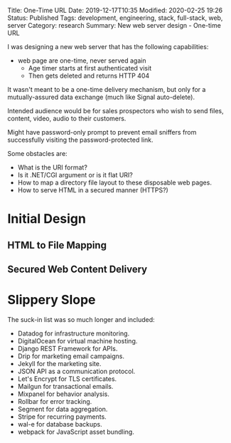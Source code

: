 Title: One-Time URL
Date: 2019-12-17T10:35
Modified: 2020-02-25 19:26
Status: Published
Tags: development, engineering, stack, full-stack, web, server
Category: research
Summary: New web server design - One-time URL

I was designing a new web server that has the following capabilities:

* web page are one-time, never served again
    * Age timer starts at first authenticated visit
    * Then gets deleted and returns HTTP 404

It wasn't meant to be a one-time delivery mechanism, but only for
a mutually-assured data exchange (much like Signal auto-delete).

Intended audience would be for sales prospectors who wish to send files, content, video, audio to their customers.

Might have password-only prompt to prevent email sniffers from successfully visiting the password-protected link.

Some obstacles are:

* What is the URI format?
* Is it .NET/CGI argument or is it flat URI?
* How to map a directory file layout to these disposable web pages.
* How to serve HTML in a secured manner (HTTPS?)


Initial Design
==============

HTML to File Mapping
--------------------


Secured Web Content Delivery
----------------------------


Slippery Slope
==============

The suck-in list was so much longer and included:

* Datadog for infrastructure monitoring.
* DigitalOcean for virtual machine hosting.
* Django REST Framework for APIs.
* Drip for marketing email campaigns.
* Jekyll for the marketing site.
* JSON API as a communication protocol.
* Let's Encrypt for TLS certificates.
* Mailgun for transactional emails.
* Mixpanel for behavior analysis.
* Rollbar for error tracking.
* Segment for data aggregation.
* Stripe for recurring payments.
* wal-e for database backups.
* webpack for JavaScript asset bundling.


